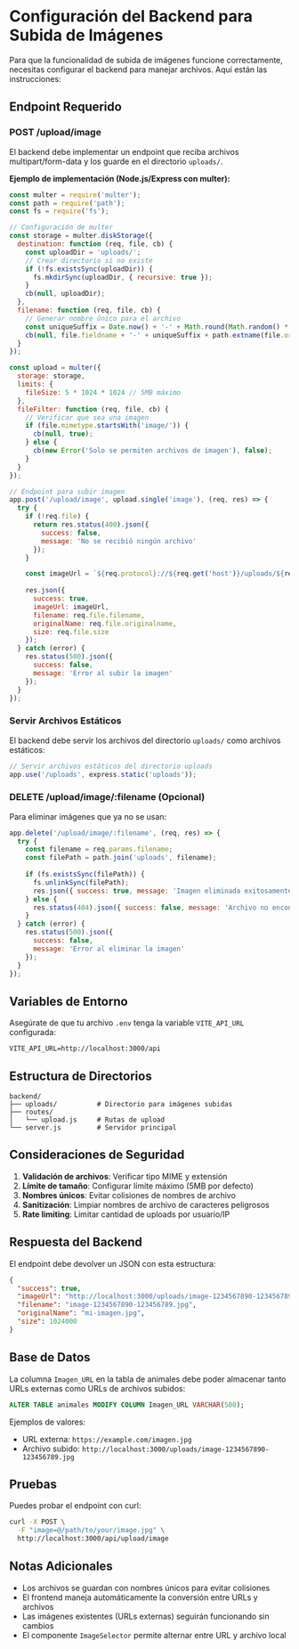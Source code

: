 # Configuración del Backend para Subida de Imágenes

Para que la funcionalidad de subida de imágenes funcione correctamente, necesitas configurar el backend para manejar archivos. Aquí están las instrucciones:

## Endpoint Requerido

### POST /upload/image

El backend debe implementar un endpoint que reciba archivos multipart/form-data y los guarde en el directorio `uploads/`.

**Ejemplo de implementación (Node.js/Express con multer):**

```javascript
const multer = require('multer');
const path = require('path');
const fs = require('fs');

// Configuración de multer
const storage = multer.diskStorage({
  destination: function (req, file, cb) {
    const uploadDir = 'uploads/';
    // Crear directorio si no existe
    if (!fs.existsSync(uploadDir)) {
      fs.mkdirSync(uploadDir, { recursive: true });
    }
    cb(null, uploadDir);
  },
  filename: function (req, file, cb) {
    // Generar nombre único para el archivo
    const uniqueSuffix = Date.now() + '-' + Math.round(Math.random() * 1E9);
    cb(null, file.fieldname + '-' + uniqueSuffix + path.extname(file.originalname));
  }
});

const upload = multer({ 
  storage: storage,
  limits: {
    fileSize: 5 * 1024 * 1024 // 5MB máximo
  },
  fileFilter: function (req, file, cb) {
    // Verificar que sea una imagen
    if (file.mimetype.startsWith('image/')) {
      cb(null, true);
    } else {
      cb(new Error('Solo se permiten archivos de imagen'), false);
    }
  }
});

// Endpoint para subir imagen
app.post('/upload/image', upload.single('image'), (req, res) => {
  try {
    if (!req.file) {
      return res.status(400).json({ 
        success: false, 
        message: 'No se recibió ningún archivo' 
      });
    }

    const imageUrl = `${req.protocol}://${req.get('host')}/uploads/${req.file.filename}`;
    
    res.json({
      success: true,
      imageUrl: imageUrl,
      filename: req.file.filename,
      originalName: req.file.originalname,
      size: req.file.size
    });
  } catch (error) {
    res.status(500).json({ 
      success: false, 
      message: 'Error al subir la imagen' 
    });
  }
});
```

### Servir Archivos Estáticos

El backend debe servir los archivos del directorio `uploads/` como archivos estáticos:

```javascript
// Servir archivos estáticos del directorio uploads
app.use('/uploads', express.static('uploads'));
```

### DELETE /upload/image/:filename (Opcional)

Para eliminar imágenes que ya no se usan:

```javascript
app.delete('/upload/image/:filename', (req, res) => {
  try {
    const filename = req.params.filename;
    const filePath = path.join('uploads', filename);
    
    if (fs.existsSync(filePath)) {
      fs.unlinkSync(filePath);
      res.json({ success: true, message: 'Imagen eliminada exitosamente' });
    } else {
      res.status(404).json({ success: false, message: 'Archivo no encontrado' });
    }
  } catch (error) {
    res.status(500).json({ 
      success: false, 
      message: 'Error al eliminar la imagen' 
    });
  }
});
```

## Variables de Entorno

Asegúrate de que tu archivo `.env` tenga la variable `VITE_API_URL` configurada:

```env
VITE_API_URL=http://localhost:3000/api
```

## Estructura de Directorios

```
backend/
├── uploads/          # Directorio para imágenes subidas
├── routes/
│   └── upload.js     # Rutas de upload
└── server.js         # Servidor principal
```

## Consideraciones de Seguridad

1. **Validación de archivos**: Verificar tipo MIME y extensión
2. **Límite de tamaño**: Configurar límite máximo (5MB por defecto)
3. **Nombres únicos**: Evitar colisiones de nombres de archivo
4. **Sanitización**: Limpiar nombres de archivo de caracteres peligrosos
5. **Rate limiting**: Limitar cantidad de uploads por usuario/IP

## Respuesta del Backend

El endpoint debe devolver un JSON con esta estructura:

```json
{
  "success": true,
  "imageUrl": "http://localhost:3000/uploads/image-1234567890-123456789.jpg",
  "filename": "image-1234567890-123456789.jpg",
  "originalName": "mi-imagen.jpg",
  "size": 1024000
}
```

## Base de Datos

La columna `Imagen_URL` en la tabla de animales debe poder almacenar tanto URLs externas como URLs de archivos subidos:

```sql
ALTER TABLE animales MODIFY COLUMN Imagen_URL VARCHAR(500);
```

Ejemplos de valores:
- URL externa: `https://example.com/imagen.jpg`
- Archivo subido: `http://localhost:3000/uploads/image-1234567890-123456789.jpg`

## Pruebas

Puedes probar el endpoint con curl:

```bash
curl -X POST \
  -F "image=@/path/to/your/image.jpg" \
  http://localhost:3000/api/upload/image
```

## Notas Adicionales

- Los archivos se guardan con nombres únicos para evitar colisiones
- El frontend maneja automáticamente la conversión entre URLs y archivos
- Las imágenes existentes (URLs externas) seguirán funcionando sin cambios
- El componente `ImageSelector` permite alternar entre URL y archivo local
